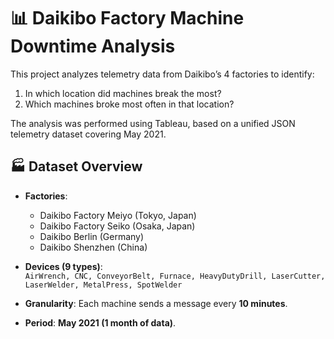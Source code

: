 # 📊 Daikibo Factory Machine Downtime Analysis

This project analyzes telemetry data from Daikibo’s 4 factories to identify:
1. In which location did machines break the most?
2. Which machines broke most often in that location?

The analysis was performed using Tableau, based on a unified JSON telemetry dataset covering May 2021.  

## 🏭 Dataset Overview
- **Factories**:  
  - Daikibo Factory Meiyo (Tokyo, Japan)  
  - Daikibo Factory Seiko (Osaka, Japan)  
  - Daikibo Berlin (Germany)  
  - Daikibo Shenzhen (China)  

- **Devices (9 types)**:  
  `AirWrench, CNC, ConveyorBelt, Furnace, HeavyDutyDrill, LaserCutter, LaserWelder, MetalPress, SpotWelder`

- **Granularity**: Each machine sends a message every **10 minutes**.  
- **Period**: **May 2021 (1 month of data)**.
